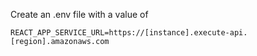 Create an .env file with a value of

    REACT_APP_SERVICE_URL=https://[instance].execute-api.[region].amazonaws.com
